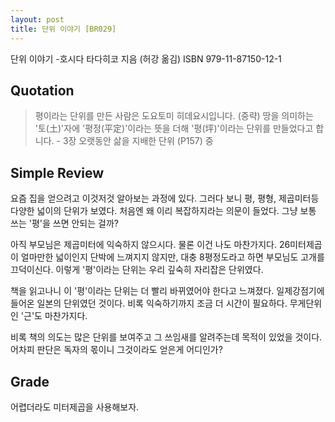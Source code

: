 ```yaml
---
layout: post
title: 단위 이야기 [BR029]
---
```


단위 이야기
-호시다 타다히코 지음 (허강 옮김)
ISBN 979-11-87150-12-1

## Quotation <i class="fa fa-quote-left" aria-hidden="true"></i>

>평이라는 단위를 만든 사람은 도요토미 히데요시입니다. (중략) 땅을 의미하는 '토(土)'자에 '평정(平定)'이라는 뜻을 더해 '평(坪)'이라는 단위를 만들었다고 합니다. - 3장 오랫동안 삶을 지배한 단위 (P157) 중

## Simple Review <i class="fa fa-comment" aria-hidden="true"></i>

<span class="drop">요</span>즘 집을 얻으려고 이것저것 알아보는 과정에 있다. 그러다 보니 평, 평형, 제곱미터등 다양한 넓이의 단위가 보였다. 처음엔 왜 이리 복잡하지라는 의문이 들었다. 그냥 보통 쓰는 '평'을 쓰면 안되는 걸까?

아직 부모님은 제곱미터에 익숙하지 않으시다. 물론 이건 나도 마찬가지다. 26미터제곱이 얼마만한 넓이인지 단박에 느껴지지 않지만, 대충 8평정도라고 하면 부모님도 고개를 끄덕이신다. 이렇게 '평'이라는 단위는 우리 깊숙히 자리잡은 단위였다.

책을 읽고나니 <span class="em">이 '평'이라는 단위는 더 빨리 바뀌였어야 한다고 느껴졌다.</span> 일제강점기에 들어온 일본의 단위였던 것이다. 비록 익숙하기까지 조금 더 시간이 필요하다. 무게단위인 '근'도 마찬가지다. 

비록 책의 의도는 많은 단위를 보여주고 그 쓰임새를 알려주는데 목적이 있었을 것이다. 어차피 판단은 독자의 몫이니 그것이라도 얻은게 어디인가?

## Grade <i class="fa fa-paragraph" aria-hidden="true"></i>

<i class="fa fa-star" aria-hidden="true"></i>
<i class="fa fa-star" aria-hidden="true"></i>
<i class="fa fa-star" aria-hidden="true"></i>
<!-- <i class="fa fa-star" aria-hidden="true"></i> -->
<!-- <i class="fa fa-star-o" aria-hidden="true"></i> -->
<!-- <i class="fa fa-star-half-o" aria-hidden="true"></i> -->
<!-- <i class="fa fa-star-o" aria-hidden="true"></i> -->
<i class="fa fa-star-o" aria-hidden="true"></i>
<i class="fa fa-star-o" aria-hidden="true"></i>

어렵더라도 미터제곱을 사용해보자.